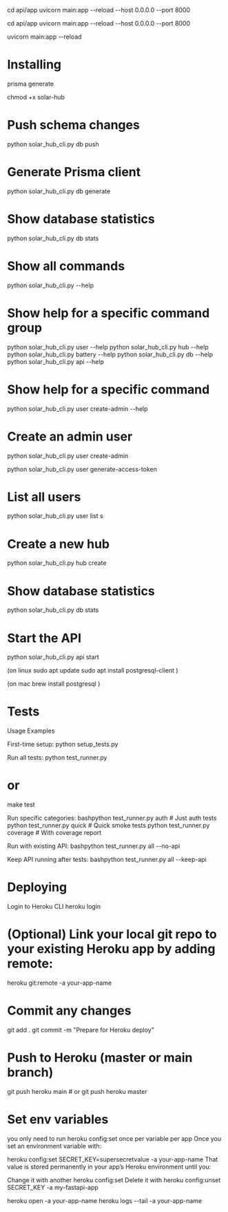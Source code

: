 cd api/app
uvicorn main:app --reload --host 0.0.0.0 --port 8000

cd api/app
uvicorn main:app --reload --host 0.0.0.0 --port 8000

uvicorn main:app --reload

# Installing
prisma generate

chmod +x solar-hub

# Push schema changes
python solar_hub_cli.py db push

# Generate Prisma client
python solar_hub_cli.py db generate

# Show database statistics
python solar_hub_cli.py db stats

# Show all commands
python solar_hub_cli.py --help

# Show help for a specific command group
python solar_hub_cli.py user --help
python solar_hub_cli.py hub --help
python solar_hub_cli.py battery --help
python solar_hub_cli.py db --help
python solar_hub_cli.py api --help

# Show help for a specific command
python solar_hub_cli.py user create-admin --help

# Create an admin user
python solar_hub_cli.py user create-admin

python solar_hub_cli.py user generate-access-token

# List all users
python solar_hub_cli.py user list
s
# Create a new hub
python solar_hub_cli.py hub create

# Show database statistics
python solar_hub_cli.py db stats

# Start the API
python solar_hub_cli.py api start

(on linux
sudo apt update
sudo apt install postgresql-client
)

(on mac
brew install postgresql
)

# Tests

Usage Examples

First-time setup:
python setup_tests.py

Run all tests:
python test_runner.py
# or
make test

Run specific categories:
bashpython test_runner.py auth      # Just auth tests
python test_runner.py quick     # Quick smoke tests
python test_runner.py coverage  # With coverage report

Run with existing API:
bashpython test_runner.py all --no-api

Keep API running after tests:
bashpython test_runner.py all --keep-api

# Deploying
 Login to Heroku CLI
heroku login

# (Optional) Link your local git repo to your existing Heroku app by adding remote:
heroku git:remote -a your-app-name

# Commit any changes
git add .
git commit -m "Prepare for Heroku deploy"

# Push to Heroku (master or main branch)
git push heroku main  # or git push heroku master


# Set env variables
you only need to run heroku config:set once per variable per app
Once you set an environment variable with:

heroku config:set SECRET_KEY=supersecretvalue -a your-app-name
That value is stored permanently in your app’s Heroku environment until you:

Change it with another heroku config:set
Delete it with heroku config:unset SECRET_KEY -a my-fastapi-app

heroku open -a your-app-name
heroku logs --tail -a your-app-name
